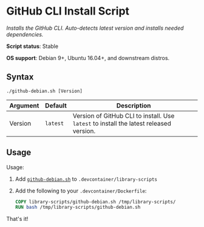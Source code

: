 # GitHub CLI Install Script

*Installs the GitHub CLI. Auto-detects latest version and installs needed dependencies.*

**Script status**: Stable

**OS support**: Debian 9+, Ubuntu 16.04+, and downstream distros.

## Syntax

```text
./github-debian.sh [Version]
```

|Argument|Default|Description|
|--------|-------|-----------|
|Version|`latest`| Version of GitHub CLI to install. Use `latest` to install the latest released version. |

## Usage

Usage:

1. Add [`github-debian.sh`](../github-debian.sh) to `.devcontainer/library-scripts`

2. Add the following to your `.devcontainer/Dockerfile`:

    ```Dockerfile
    COPY library-scripts/github-debian.sh /tmp/library-scripts/
    RUN bash /tmp/library-scripts/github-debian.sh
    ```

That's it!

